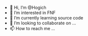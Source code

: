 - 👋 Hi, I’m @Hogich
- 👀 I’m interested in FNF
- 🌱 I’m currently learning source code
- 💞️ I’m looking to collaborate on ...
- 📫 How to reach me ...

<!---
Hogich/Hogich is a ✨ special ✨ repository because its `README.md` (this file) appears on your GitHub profile.
You can click the Preview link to take a look at your changes.
--->

